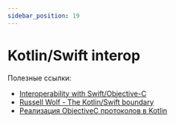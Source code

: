 ```yaml
---
sidebar_position: 19
---
```


# Kotlin/Swift interop

Полезные ссылки:

- [Interoperability with Swift/Objective-C](https://kotlinlang.org/docs/native-objc-interop.html)
- [Russell Wolf - The Kotlin/Swift boundary](https://vimeo.com/625847664)
- [Реализация ObjectiveC протоколов в Kotlin](objc_protocol.md)
